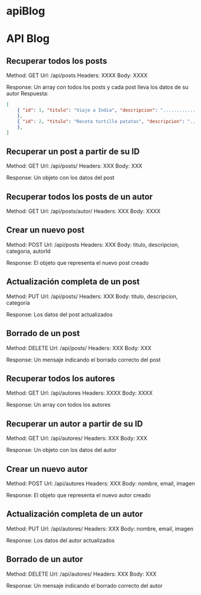 # apiBlog


# API Blog

## Recuperar todos los posts

Method: GET
Url: /api/posts
Headers: XXXX
Body: XXXX

Response: Un array con todos los posts y cada post lleva los datos de su autor
Respuesta: 
```json
[
    { "id": 1, "titulo": "Viaje a India", "descripcion": "................", "categoria": "Viajes", "autor": {"id": 1, "nombre": "Juan", "email": "juan@email.com", "imagen": "https://placehold.co/600x400/png"}
    },
    { "id": 2, "titulo": "Receta tortilla patatas", "descripcion": "................", "categoria": "Cocina", "autor": {"id": 1, "nombre": "Juan", "email": "juan@email.com", "imagen": "https://placehold.co/600x400/png"}
    },
]
```

## Recuperar un post a partir de su ID

Method: GET
Url: /api/posts/<POSTID>
Headers: XXX
Body: XXX

Response: Un objeto con los datos del post

## Recuperar todos los posts de un autor

Method: GET
Url: /api/posts/autor/<AUTORID>
Headers: XXX
Body: XXXX

## Crear un nuevo post

Method: POST
Url: /api/posts
Headers: XXX
Body: titulo, descripcion, categoria, autorId

Response: El objeto que representa el nuevo post creado

## Actualización completa de un post

Method: PUT
Url: /api/posts/<POSTID>
Headers: XXX
Body: titulo, descripcion, categoria

Response: Los datos del post actualizados

## Borrado de un post

Method: DELETE
Url: /api/posts/<POSTID>
Headers: XXX
Body: XXX

Response: Un mensaje indicando el borrado correcto del post


## Recuperar todos los autores

Method: GET
Url: /api/autores
Headers: XXXX
Body: XXXX

Response: Un array con todos los autores


## Recuperar un autor a partir de su ID

Method: GET
Url: /api/autores/<AUTORID>
Headers: XXX
Body: XXX

Response: Un objeto con los datos del autor


## Crear un nuevo autor

Method: POST
Url: /api/autores
Headers: XXX
Body: nombre, email, imagen

Response: El objeto que representa el nuevo autor creado

## Actualización completa de un autor

Method: PUT
Url: /api/autores/<AUTORID>
Headers: XXX
Body: nombre, email, imagen

Response: Los datos del autor actualizados

## Borrado de un autor

Method: DELETE
Url: /api/autores/<AUTORID>
Headers: XXX
Body: XXX

Response: Un mensaje indicando el borrado correcto del autor

